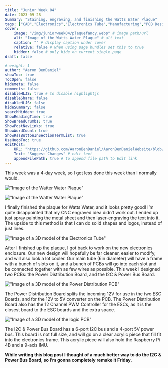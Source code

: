 ```yaml
---
title: "Junior Week 04"
date: 2023-09-28
Summary: "Staining, engraving, and finishing the Watts Water Plaque"
tags: ["CAD","Electronics","Electronics Tube","Manufacturing","PCB Design","Robotics Shop Blog","Sunk Robotics","Routing","Watts Water Plaque"]
cover:
    image: "/img/juniorweek04/plaquefancy.webp" # image path/url
    alt: "Image of the Watts Water Plaque" # alt text
    caption: "" # display caption under cover
    relative: false # when using page bundles set this to true
    hidden: false # only hide on current single page
draft: false

# weight: 1
author: "Aaron BenDaniel"
showToc: true
TocOpen: false
hidemeta: false
comments: false
disableHLJS: true # to disable highlightjs
disableShare: false
disableHLJS: false
hideSummary: false
searchHidden: true
ShowReadingTime: true
ShowBreadCrumbs: true
ShowPostNavLinks: true
ShowWordCount: true
ShowRssButtonInSectionTermList: true
UseHugoToc: true
editPost:
    URL: "https://github.com/AaronBenDaniel/AaronBenDanielWebsite/blob/main/content"
    Text: "Suggest Changes" # edit text
    appendFilePath: true # to append file path to Edit link
---
```


This week was a 4-day week, so I got less done this week than I normally would.

!["Image of the Watter Water Plaque"](/img/juniorweek04/plaquehigh.webp)

!["Image of the Watter Water Plaque"](/img/juniorweek04/plaquefancy.webp)

I finally finished the plaque for Watts Water, and it looks pretty good! I’m quite disappointed that my CNC engraved idea didn’t work out. I ended up just spray painting the metal sheet and then laser-engraving the text into it. The upside to this method is that I can do solid shapes and logos, instead of just lines.

!["Image of a 3D model of the Electronics Tube"](/img/juniorweek04/electronics.webp)

After I finished up the plaque, I got back to work on the new electronics enclosure. Our new design will hopefully be far cleaner, easier to modify, and will also look a lot cooler. Our main tube (6in diameter) will have a frame with a bunch of slots on it, and a bunch of PCBs will go into each slot and be connected together with as few wires as possible. This week I designed two PCBs: the Power Distribution Board, and the I2C & Power Bus Board.

!["Image of a 3D model of the Power Distribution PCB"](/img/juniorweek04/pd.webp)

The Power Distribution Board splits the incoming 12V for use in the two ESC Boards, and for the 12V to 5V converter on the PCB. The Power Distribution Board also has the 12 Channel PWM Controller for the ESCs, as it is the closest board to the ESC boards and the extra space.

!["Image of a 3D model of the logic PCB"](/img/juniorweek04/lb.webp)

The I2C & Power Bus Board has a 6-port I2C bus and a 4-port 5V power bus. This board is not full size, and will go on a clear acrylic piece that fill fit into the electronics frame. This acrylic piece will also hold the Raspberry Pi 4B and a 9-axis IMU.

**While writing this blog post I thought of a much better way to do the I2C & Power Bus Board, so I’m gonna completely remake it Friday.**